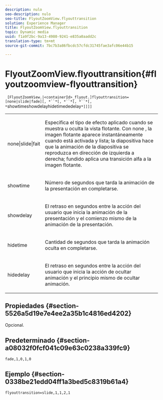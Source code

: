 ```yaml
---
description: nulo
seo-description: nulo
seo-title: FlyoutZoomView.flyouttransition
solution: Experience Manager
title: FlyoutZoomView.flyouttransition
topic: Dynamic media
uuid: f1a9f2bc-9a13-4980-9241-e835a0aadd2c
translation-type: tm+mt
source-git-commit: 7bc7b3a86fbcdc57cfdc31745fae3afc06e44b15

---
```



# FlyoutZoomView.flyouttransition{#flyoutzoomview-flyouttransition}

` [FlyoutZoomView.|<containerId>_flyout.]flyouttransition=[none|slide|fade][, *``*[, *``*[, *``*[, *`showtimeshowdelayhidetimededelay`*]]]]`

<table id="table_AB421835D2454ECD8AA40DBFADBAC65F"> 
 <tbody> 
  <tr> 
   <td colname="col1"> <p> <span class="codeph"> <span class="varname"> none|slide|fait </span></span> </p> </td> 
   <td colname="col2"> <p> Especifica el tipo de efecto aplicado cuando se muestra u oculta la vista flotante. Con <span class="codeph"> none </span>, la imagen flotante aparece instantáneamente cuando está activada y lista; la <span class="codeph"> diapositiva </span> hace que la animación de la diapositiva se reproduzca en dirección de izquierda a derecha; <span class="codeph"> fundido </span> aplica una transición alfa a la imagen flotante. </p> </td> 
  </tr> 
  <tr> 
   <td colname="col1"> <p> <span class="codeph"> <span class="varname"> showtime </span></span> </p> </td> 
   <td colname="col2"> <p> Número de segundos que tarda la animación de la presentación en completarse. </p> </td> 
  </tr> 
  <tr> 
   <td colname="col1"> <p> <span class="codeph"> <span class="varname"> showdelay </span></span> </p> </td> 
   <td colname="col2"> <p> El retraso en segundos entre la acción del usuario que inicia la animación de la presentación y el comienzo mismo de la animación de la presentación. </p> </td> 
  </tr> 
  <tr> 
   <td colname="col1"> <p> <span class="codeph"> <span class="varname"> hidetime </span></span> </p> </td> 
   <td colname="col2"> <p> Cantidad de segundos que tarda la animación oculta en completarse. </p> </td> 
  </tr> 
  <tr> 
   <td colname="col1"> <p> <span class="codeph"> <span class="varname"> hidedelay </span></span> </p> </td> 
   <td colname="col2"> <p> El retraso en segundos entre la acción del usuario que inicia la acción de ocultar animación y el principio mismo de ocultar animación. </p> </td> 
  </tr> 
 </tbody> 
</table>

## Propiedades {#section-5526a5d19e7e4ee2a35b1c4816ed4202}

Opcional.

## Predeterminado {#section-a08032f0fcf041c09e63c0238a339fc9}

`fade,1,0,1,0`

## Ejemplo {#section-0338be21edd04ff1a3bed5c8319b61a4}

`flyouttransition=slide,1,1,2,1`
